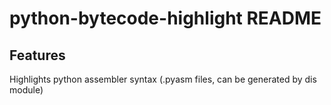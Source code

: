 # python-bytecode-highlight README

## Features

Highlights python assembler syntax (.pyasm files, can be generated by dis module)
